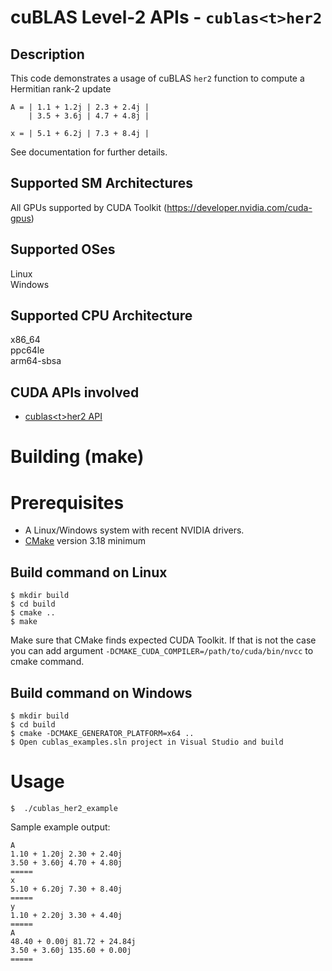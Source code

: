 # cuBLAS Level-2 APIs - `cublas<t>her2`

## Description

This code demonstrates a usage of cuBLAS `her2` function to compute a Hermitian rank-2 update

```
A = | 1.1 + 1.2j | 2.3 + 2.4j |
    | 3.5 + 3.6j | 4.7 + 4.8j |
    
x = | 5.1 + 6.2j | 7.3 + 8.4j |
```

See documentation for further details.

## Supported SM Architectures

All GPUs supported by CUDA Toolkit (https://developer.nvidia.com/cuda-gpus)  

## Supported OSes

Linux  
Windows

## Supported CPU Architecture

x86_64  
ppc64le  
arm64-sbsa

## CUDA APIs involved
- [cublas\<t>her2 API](https://docs.nvidia.com/cuda/cublas/index.html#cublas-t-her2)

# Building (make)

# Prerequisites
- A Linux/Windows system with recent NVIDIA drivers.
- [CMake](https://cmake.org/download) version 3.18 minimum

## Build command on Linux
```
$ mkdir build
$ cd build
$ cmake ..
$ make
```
Make sure that CMake finds expected CUDA Toolkit. If that is not the case you can add argument `-DCMAKE_CUDA_COMPILER=/path/to/cuda/bin/nvcc` to cmake command.

## Build command on Windows
```
$ mkdir build
$ cd build
$ cmake -DCMAKE_GENERATOR_PLATFORM=x64 ..
$ Open cublas_examples.sln project in Visual Studio and build
```

# Usage
```
$  ./cublas_her2_example
```

Sample example output:

```
A
1.10 + 1.20j 2.30 + 2.40j 
3.50 + 3.60j 4.70 + 4.80j 
=====
x
5.10 + 6.20j 7.30 + 8.40j 
=====
y
1.10 + 2.20j 3.30 + 4.40j 
=====
A
48.40 + 0.00j 81.72 + 24.84j 
3.50 + 3.60j 135.60 + 0.00j 
=====
```
